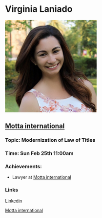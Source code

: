# Virginia Laniado

![Virginia Laniado](https://github.com/Alexstang/PanamaGlass-Speakers-list/blob/master/virginia-laniado.jpg)

## [Motta international](http://www.motta-int.com/)

### Topic: Modernization of Law of Titles

### Time: Sun Feb 25th 11:00am 

### Achievements: 

 * Lawyer at [Motta international](http://www.motta-int.com/)
 
### Links

 [Linkedin](https://www.linkedin.com/in/virginia-laniado-34a90579/)

 [Motta international](http://www.motta-int.com/)
